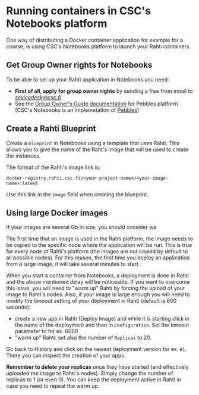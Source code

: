 # Running containers in CSC's Notebooks platform
One way of distributing a Docker container application for example for a course, is using CSC's Notebooks platform to launch your Rahti containers.

## Get Group Owner rights for Notebooks
To be able to set up your Rahti application in Notebooks you need:
- **First of all, apply for group owner rights** by sending a free from email to *sevicedesk@csc.fi*
- See the [Group Owner's Guide documentation](http://cscfi.github.io/pebbles/group_owners_guide.html) for Pebbles platform (CSC's Notebooks is an implemetation of [Pebbles](https://github.com/CSCfi/pebbles))

## Create a Rahti Blueprint
Create a `blueprint` in Notebooks using a template that uses Rahti. This allows you to give the name of the Raht's image that will be used to create the instances.

The format of the Rahti's image link is:
```
docker-registry.rahti.csc.fi/<your-project-name>/<your-image-name>:latest
```
Use this link in the `Image` field when creating the blueprint.

## Using large Docker images
If your images are several Gb in size, you should consider wa

The first time that an image is used in the Rahti platform, the image needs to be copied to the specific node where the application will be run. This is true for every node of Rahti's platform (the images are not copied by default to all possible nodes). For this reason, the first time you deploy an application from a large image, it will take several minutes to start.

When you start a container from Notebooks, a deployment is done in Rahti and the above mentioned delay will be noticeable. If you want to overcome this issue, you will need to "warm up" Rahti by forcing the upload of your image to Rahti's nodes.
Also, if your image is large enough you will need to modify the timeout setting of your deployment in Rahti (default is 600 seconds):
- create a new app in Rahti (Deploy Image) and while it is starting click in the name of the deployment and then in `Configuration`. Set the timeout parameter to for ex. 6000
- "warm up" Rahti: set also the number of `Replicas` to 20.

Go back to History and click on the newest deployment version for ex. `#1`. There you can inspect the creation of your apps.

**Remember to delete your replicas** once they have started (and effectively uploaded the image to Rahti´s nodes). Simply change the number of replicas to 1 (or even 0). You can keep the deployment active in Rahti in case you need to repeat the warm up.
